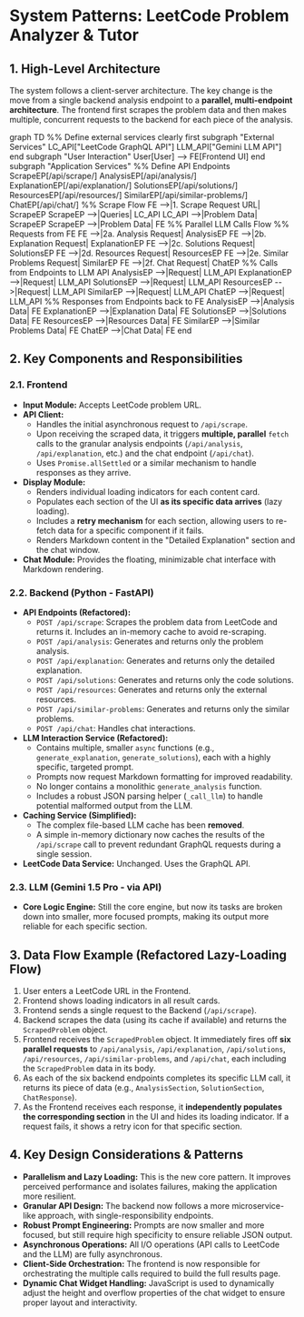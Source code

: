 # System Patterns: LeetCode Problem Analyzer & Tutor

## 1. High-Level Architecture

The system follows a client-server architecture. The key change is the move from a single backend analysis endpoint to a **parallel, multi-endpoint architecture**. The frontend first scrapes the problem data and then makes multiple, concurrent requests to the backend for each piece of the analysis.

graph TD
    %% Define external services clearly first
    subgraph "External Services"
        LC_API["LeetCode GraphQL API"]
        LLM_API["Gemini LLM API"]
    end
    subgraph "User Interaction"
        User[User] --> FE[Frontend UI]
    end
    subgraph "Application Services"
        %% Define API Endpoints
        ScrapeEP[/api/scrape/]
        AnalysisEP[/api/analysis/]
        ExplanationEP[/api/explanation/]
        SolutionsEP[/api/solutions/]
        ResourcesEP[/api/resources/]
        SimilarEP[/api/similar-problems/]
        ChatEP[/api/chat/]
        %% Scrape Flow
        FE -->|1. Scrape Request URL| ScrapeEP
        ScrapeEP -->|Queries| LC_API
        LC_API -->|Problem Data| ScrapeEP
        ScrapeEP -->|Problem Data| FE
        %% Parallel LLM Calls Flow
        %% Requests from FE
        FE -->|2a. Analysis Request| AnalysisEP
        FE -->|2b. Explanation Request| ExplanationEP
        FE -->|2c. Solutions Request| SolutionsEP
        FE -->|2d. Resources Request| ResourcesEP
        FE -->|2e. Similar Problems Request| SimilarEP
        FE -->|2f. Chat Request| ChatEP
        %% Calls from Endpoints to LLM API
        AnalysisEP -->|Request| LLM_API
        ExplanationEP -->|Request| LLM_API
        SolutionsEP -->|Request| LLM_API
        ResourcesEP -->|Request| LLM_API
        SimilarEP -->|Request| LLM_API
        ChatEP -->|Request| LLM_API
        %% Responses from Endpoints back to FE
        AnalysisEP -->|Analysis Data| FE
        ExplanationEP -->|Explanation Data| FE
        SolutionsEP -->|Solutions Data| FE
        ResourcesEP -->|Resources Data| FE
        SimilarEP -->|Similar Problems Data| FE
        ChatEP -->|Chat Data| FE
    end

## 2. Key Components and Responsibilities

### 2.1. Frontend

*   **Input Module:** Accepts LeetCode problem URL.
*   **API Client:**
    *   Handles the initial asynchronous request to `/api/scrape`.
    *   Upon receiving the scraped data, it triggers **multiple, parallel** `fetch` calls to the granular analysis endpoints (`/api/analysis`, `/api/explanation`, etc.) and the chat endpoint (`/api/chat`).
    *   Uses `Promise.allSettled` or a similar mechanism to handle responses as they arrive.
*   **Display Module:**
    *   Renders individual loading indicators for each content card.
    *   Populates each section of the UI **as its specific data arrives** (lazy loading).
    *   Includes a **retry mechanism** for each section, allowing users to re-fetch data for a specific component if it fails.
    *   Renders Markdown content in the "Detailed Explanation" section and the chat window.
*   **Chat Module:** Provides the floating, minimizable chat interface with Markdown rendering.

### 2.2. Backend (Python - FastAPI)

*   **API Endpoints (Refactored):**
    *   `POST /api/scrape`: Scrapes the problem data from LeetCode and returns it. Includes an in-memory cache to avoid re-scraping.
    *   `POST /api/analysis`: Generates and returns only the problem analysis.
    *   `POST /api/explanation`: Generates and returns only the detailed explanation.
    *   `POST /api/solutions`: Generates and returns only the code solutions.
    *   `POST /api/resources`: Generates and returns only the external resources.
    *   `POST /api/similar-problems`: Generates and returns only the similar problems.
    *   `POST /api/chat`: Handles chat interactions.
*   **LLM Interaction Service (Refactored):**
    *   Contains multiple, smaller `async` functions (e.g., `generate_explanation`, `generate_solutions`), each with a highly specific, targeted prompt.
    *   Prompts now request Markdown formatting for improved readability.
    *   No longer contains a monolithic `generate_analysis` function.
    *   Includes a robust JSON parsing helper (`_call_llm`) to handle potential malformed output from the LLM.
*   **Caching Service (Simplified):**
    *   The complex file-based LLM cache has been **removed**.
    *   A simple in-memory dictionary now caches the results of the `/api/scrape` call to prevent redundant GraphQL requests during a single session.
*   **LeetCode Data Service:** Unchanged. Uses the GraphQL API.

### 2.3. LLM (Gemini 1.5 Pro - via API)

*   **Core Logic Engine:** Still the core engine, but now its tasks are broken down into smaller, more focused prompts, making its output more reliable for each specific section.

## 3. Data Flow Example (Refactored Lazy-Loading Flow)

1.  User enters a LeetCode URL in the Frontend.
2.  Frontend shows loading indicators in all result cards.
3.  Frontend sends a single request to the Backend (`/api/scrape`).
4.  Backend scrapes the data (using its cache if available) and returns the `ScrapedProblem` object.
5.  Frontend receives the `ScrapedProblem` object. It immediately fires off **six parallel requests** to `/api/analysis`, `/api/explanation`, `/api/solutions`, `/api/resources`, `/api/similar-problems`, and `/api/chat`, each including the `ScrapedProblem` data in its body.
6.  As each of the six backend endpoints completes its specific LLM call, it returns its piece of data (e.g., `AnalysisSection`, `SolutionSection`, `ChatResponse`).
7.  As the Frontend receives each response, it **independently populates the corresponding section** in the UI and hides its loading indicator. If a request fails, it shows a retry icon for that specific section.

## 4. Key Design Considerations & Patterns

*   **Parallelism and Lazy Loading:** This is the new core pattern. It improves perceived performance and isolates failures, making the application more resilient.
*   **Granular API Design:** The backend now follows a more microservice-like approach, with single-responsibility endpoints.
*   **Robust Prompt Engineering:** Prompts are now smaller and more focused, but still require high specificity to ensure reliable JSON output.
*   **Asynchronous Operations:** All I/O operations (API calls to LeetCode and the LLM) are fully asynchronous.
*   **Client-Side Orchestration:** The frontend is now responsible for orchestrating the multiple calls required to build the full results page.
*   **Dynamic Chat Widget Handling:** JavaScript is used to dynamically adjust the height and overflow properties of the chat widget to ensure proper layout and interactivity.
